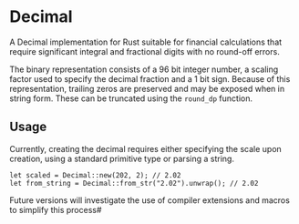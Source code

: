 # Decimal
A Decimal implementation for Rust suitable for financial calculations that require significant integral and fractional digits with no round-off errors.

The binary representation consists of a 96 bit integer number, a scaling factor used to specify the decimal fraction and a 1 bit sign. Because of this representation, trailing zeros are preserved and may be exposed when in string form. These can be truncated using the `round_dp` function.

## Usage
Currently, creating the decimal requires either specifying the scale upon creation, using a standard primitive type or parsing a string.

```
let scaled = Decimal::new(202, 2); // 2.02
let from_string = Decimal::from_str("2.02").unwrap(); // 2.02
```

Future versions will investigate the use of compiler extensions and macros to simplify this process#
